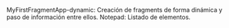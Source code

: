 MyFirstFragmentApp-dynamic: Creación de fragments de forma dinámica y paso de información entre ellos.
Notepad: Listado de elementos.
